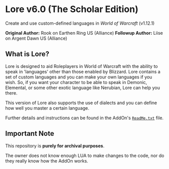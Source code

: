 # Lore v6.0 (The Scholar Edition)
Create and use custom-defined languages in *World of Warcraft* (v1.12.1)

**Original Author:** Rook on Earthen Ring US (Alliance)
**Followup Author:** Liise on Argent Dawn US (Alliance)

## What is Lore?
Lore is designed to aid Roleplayers in World of Warcraft with the ability to
speak in 'languages' other than those enabled by Blizzard. Lore contains a set
of custom languages and you can make your own languages if you wish. So, if you
want your character to be able to speak in Demonic, Elemental, or some other
exotic language like Nerubian, Lore can help you there.

This version of Lore also supports the use of dialects and you can define how
well you master a certain language.

Further details and instructions can be found in the AddOn's [`ReadMe.txt`](https://github.com/JoLiKMC/Lore/blob/main/ReadMe.txt) file.

## Important Note
This repository is **purely for archival purposes**.

The owner does not know enough LUA to make changes to the code, nor do they
really know how the AddOn works.
